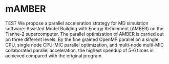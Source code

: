 # mAMBER
TEST
We propose a parallel acceleration strategy for MD simulation software: Assisted Model Building with Energy Refinement (AMBER) on the Tianhe-2 supercomputer. The parallel optimization of AMBER is carried out on three different levels. By the fine grained OpenMP parallel on a single CPU, single node CPU-MIC parallel optimization, and multi-node multi-MIC collaborated parallel acceleration, the highest speedup of 5-6 times is achieved compared with the original program.
